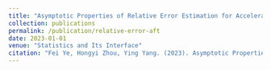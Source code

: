 ```yaml
---
title: "Asymptotic Properties of Relative Error Estimation for Accelerated Failure Time Model with Divergent Number of Parameters"
collection: publications
permalink: /publication/relative-error-aft
date: 2023-01-01
venue: "Statistics and Its Interface"
citation: "Fei Ye, Hongyi Zhou, Ying Yang. (2023). Asymptotic Properties of Relative Error Estimation for Accelerated Failure Time Model with Divergent Number of Parameters. **Statistics and Its Interface**, 17(1), 107–125."
---
```

